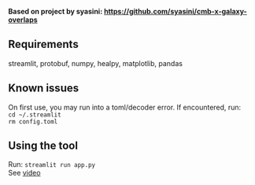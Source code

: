 **Based on project by syasini: https://github.com/syasini/cmb-x-galaxy-overlaps** 

Requirements
--------------
streamlit, protobuf, numpy, healpy, matplotlib, pandas<br>

Known issues
--------------
On first use, you may run into a toml/decoder error. If encountered, run:<br>
`cd ~/.streamlit`<br>
`rm config.toml`<br>

Using the tool
--------------
Run: `streamlit run app.py`<br>
See [video](https://drive.google.com/file/d/1NAmC_RPqxRY_AzblxxcFIF4qD7lW6DLG/view?usp=sharing)<br>
